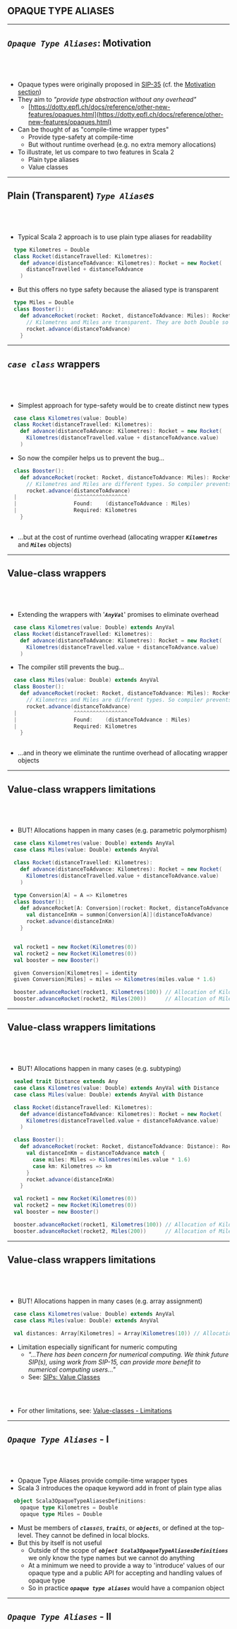 <!-- .slide: data-background-color="#781010" data-background-image="images/bg-reveal.ps.png" -->

[//]: # (The following is a hack to move the slide H2 section down)
## &#173;
## &#173;
## &#173;
## &#173;
## OPAQUE TYPE ALIASES

---

## ***`Opaque Type Aliases`***: Motivation
## &#173;

* Opaque types were originally proposed in [SIP-35](https://docs.scala-lang.org/sips/opaque-types.html) (cf. the [Motivation section](https://docs.scala-lang.org/sips/opaque-types.html#motivation))
* They aim to *"provide type abstraction without any overhead"*
    * [https://dotty.epfl.ch/docs/reference/other-new-features/opaques.html](https://dotty.epfl.ch/docs/reference/other-new-features/opaques.html)
* Can be thought of as "compile-time wrapper types"
    * Provide type-safety at compile-time
    * But without runtime overhead (e.g. no extra memory allocations)
* To illustrate, let us compare to two features in Scala 2
    * Plain type aliases
    * Value classes

---

## Plain (Transparent) ***`Type Alias`***&#173;*es*
## &#173;

* Typical Scala 2 approach is to use plain type aliases for readability

```scala
  type Kilometres = Double
  class Rocket(distanceTravelled: Kilometres):
    def advance(distanceToAdvance: Kilometres): Rocket = new Rocket(
      distanceTravelled + distanceToAdvance
    )
```

* But this offers no type safety because the aliased type is transparent

```scala
  type Miles = Double
  class Booster():
    def advanceRocket(rocket: Rocket, distanceToAdvance: Miles): Rocket = {
      // Kilometres and Miles are transparent. They are both Double so this bug is allowed
      rocket.advance(distanceToAdvance)
    }
```

---

## ***`case class`*** wrappers
## &#173;

* Simplest approach for type-safety would be to create distinct new types

```scala
  case class Kilometres(value: Double)
  class Rocket(distanceTravelled: Kilometres):
    def advance(distanceToAdvance: Kilometres): Rocket = new Rocket(
      Kilometres(distanceTravelled.value + distanceToAdvance.value)
    )
```

* So now the compiler helps us to prevent the bug...

```scala
  class Booster():
    def advanceRocket(rocket: Rocket, distanceToAdvance: Miles): Rocket = {
      // Kilometres and Miles are different types. So compiler prevents this bug
      rocket.advance(distanceToAdvance)
  |                  ^^^^^^^^^^^^^^^^^
  |                  Found:    (distanceToAdvance : Miles)
  |                  Required: Kilometres
    }
  
```

* ...but at the cost of runtime overhead (allocating wrapper ***`Kilometres`*** and ***`Miles`*** objects) 

---

## Value-class wrappers
## &#173;

* Extending the wrappers with '***`AnyVal`***' promises to eliminate overhead

```scala
  case class Kilometres(value: Double) extends AnyVal
  class Rocket(distanceTravelled: Kilometres):
    def advance(distanceToAdvance: Kilometres): Rocket = new Rocket(
      Kilometres(distanceTravelled.value + distanceToAdvance.value)
    )
```

* The compiler still prevents the bug...

```scala
  case class Miles(value: Double) extends AnyVal
  class Booster():
    def advanceRocket(rocket: Rocket, distanceToAdvance: Miles): Rocket = {
      // Kilometres and Miles are different types. So compiler prevents this bug
      rocket.advance(distanceToAdvance)
  |                  ^^^^^^^^^^^^^^^^^
  |                  Found:    (distanceToAdvance : Miles)
  |                  Required: Kilometres
    }
  
``` 
* ...and in theory we eliminate the runtime overhead of allocating wrapper objects


---

## Value-class wrappers limitations
## &#173;

* BUT! Allocations happen in many cases (e.g. parametric polymorphism)

```scala
  case class Kilometres(value: Double) extends AnyVal
  case class Miles(value: Double) extends AnyVal

  class Rocket(distanceTravelled: Kilometres):
    def advance(distanceToAdvance: Kilometres): Rocket = new Rocket(
      Kilometres(distanceTravelled.value + distanceToAdvance.value)
    )

  type Conversion[A] = A => Kilometres
  class Booster():
    def advanceRocket[A: Conversion](rocket: Rocket, distanceToAdvance: A): Rocket = {
      val distanceInKm = summon[Conversion[A]](distanceToAdvance)
      rocket.advance(distanceInKm)
    }
```
```scala

  val rocket1 = new Rocket(Kilometres(0))
  val rocket2 = new Rocket(Kilometres(0))
  val booster = new Booster()

  given Conversion[Kilometres] = identity
  given Conversion[Miles] = miles => Kilometres(miles.value * 1.6)

  booster.advanceRocket(rocket1, Kilometres(100)) // Allocation of Kilometres object
  booster.advanceRocket(rocket2, Miles(200))      // Allocation of Miles object
```

---

## Value-class wrappers limitations
## &#173;

* BUT! Allocations happen in many cases (e.g. subtyping)

```scala
  sealed trait Distance extends Any
  case class Kilometres(value: Double) extends AnyVal with Distance
  case class Miles(value: Double) extends AnyVal with Distance

  class Rocket(distanceTravelled: Kilometres):
    def advance(distanceToAdvance: Kilometres): Rocket = new Rocket(
      Kilometres(distanceTravelled.value + distanceToAdvance.value)
    )

  class Booster():
    def advanceRocket(rocket: Rocket, distanceToAdvance: Distance): Rocket = {
      val distanceInKm = distanceToAdvance match {
        case miles: Miles => Kilometres(miles.value * 1.6)
        case km: Kilometres => km
      }
      rocket.advance(distanceInKm)
    }
```
```scala
  val rocket1 = new Rocket(Kilometres(0))
  val rocket2 = new Rocket(Kilometres(0))
  val booster = new Booster()

  booster.advanceRocket(rocket1, Kilometres(100)) // Allocation of Kilometres object
  booster.advanceRocket(rocket2, Miles(200))      // Allocation of Miles object
```

---

## Value-class wrappers limitations
## &#173;

* BUT! Allocations happen in many cases (e.g. array assignment)

```scala
  case class Kilometres(value: Double) extends AnyVal
  case class Miles(value: Double) extends AnyVal

  val distances: Array[Kilometres] = Array(Kilometres(10)) // Allocation of Kilometres object
```

* Limitation especially significant for numeric computing
    * *"...There has been concern for numerical computing. We think future SIP(s), using work from SIP-15, can provide more benefit to numerical computing users..."*
    * See: [SIPs: Value Classes](https://docs.scala-lang.org/sips/value-classes.html)
### &#173;
* For other limitations, see: [Value-classes - Limitations](https://docs.scala-lang.org/overviews/core/value-classes.html#limitations)

---

## ***`Opaque Type Aliases`*** - I
## &#173;

* Opaque Type Aliases provide compile-time wrapper types
* Scala 3 introduces the opaque keyword add in front of plain type alias

```scala
  object Scala3OpaqueTypeAliasesDefinitions:
    opaque type Kilometres = Double
    opaque type Miles = Double
```

* Must be members of ***`class`***&#173;*es*, ***`trait`***&#173;*s*, or ***`object`***&#173;*s*, or defined at the top-level. They cannot be defined in local blocks.
* But this by itself is not useful
    * Outside of the scope of ***`object Scala3OpaqueTypeAliasesDefinitions`*** we only know the type names but we cannot do anything
    * At a minimum we need to provide a way to 'introduce' values of our opaque type and a public API for accepting and handling values of opaque type
    * So in practice ***`opaque type aliases`*** would have a companion object

---

## ***`Opaque Type Aliases`*** - II
## &#173;

* So we have opaque types and extension methods that define public API

```scala
object Scala3OpaqueTypeAliasesDefinitions:

  opaque type Kilometres = Double
  object Kilometres:
    def apply(d: Double): Kilometres = d

  opaque type Miles = Double
  object Miles:
    def apply(d: Double): Miles = d

  extension (a: Kilometres)
    @scala.annotation.targetName("plusKm")
    def + (b: Kilometres): Kilometres = a + b
    def toMiles: Miles = a / 1.6

  extension (a: Miles)
    @scala.annotation.targetName("plusMiles")
    def + (b: Miles): Miles = a + b
    def toKm: Kilometres = a * 1.6

```

---

## ***`Opaque Type Aliases`*** - III
## &#173;

* Outside of the scope where the opaque type alias is defined the knowledge of underlying representation is hidden
* So revisiting our ***`Rocket`*** and ***`Booster`*** example, we get type-safety...

```scala
  import Scala3OpaqueTypeAliasesDefinitions._

  class Rocket(distanceTravelled: Kilometres):
    def advance(distanceToAdvance: Kilometres): Rocket = new Rocket(
      distanceTravelled + distanceToAdvance
    )

  class Booster():
    def advanceRocket(rocket: Rocket, distanceToAdvance: Miles): Rocket = {
      // Kilometres and Miles are different types. So compiler prevents this bug
      rocket.advance(distanceToAdvance)
-- [E007] Type Mismatch Error: -------------------------------------------------
11 |      rocket.advance(distanceToAdvance)
   |                     ^^^^^^^^^^^^^^^^^
   |Found:    (distanceToAdvance : Scala3OpaqueTypeAliasesDefinitions.Miles)
   |Required: Scala3OpaqueTypeAliasesDefinitions.Kilometres
   |
   | longer explanation available when compiling with `-explain`
    }
```

---

## ***`Opaque Type Aliases`*** - IV
## &#173;

* ...but without allocation cost, even in context of parametric polymorphism

```scala
  import Scala3OpaqueTypeAliasesDefinitions.*

  class Rocket(distanceTravelled: Kilometres):
    def advance(distanceToAdvance: Kilometres): Rocket = new Rocket(
      distanceTravelled + distanceToAdvance
    )

  type Conversion[A] = A => Kilometres
  class Booster():
    def advanceRocket[A: Conversion](rocket: Rocket, distanceToAdvance: A): Rocket = {
      val distanceInKm = summon[Conversion[A]](distanceToAdvance)
      rocket.advance(distanceInKm)
    }

  val rocket1 = new Rocket(Kilometres(0))
  val rocket2 = new Rocket(Kilometres(0))
  val booster = new Booster()

  given Conversion[Kilometres] = identity
  given Conversion[Miles] = _.toKm

  booster.advanceRocket(rocket1, Kilometres(100)) // No allocation of Kilometres object
  booster.advanceRocket(rocket2, Miles(200))      // No allocation of Miles object
```

---

## ***`Opaque Type Aliases`*** - V
## &#173;

* ...and no allocation costs when assigning to arrays

```scala
  import Scala3OpaqueTypeAliasesDefinitions.*

  val distances: Array[Kilometres] = Array(Kilometres(10)) // No allocation of Kilometres object
```

* The wrapper type only exists at compile-time
* At runtime the opaque type is erased to its runtime representation
### &#173;
* NOTE: This means type tests (e.g. when type casing in a pattern match -- ***`case myType: MyType)`*** are done on the underlying representation, ***not*** the ***`opaque type alias`***
* So beware opaque type alias pattern matching!!

---

## ***`Opaque Type Aliases`*** - VI

* Buggy version with pattern matching though...

```scala
  import Scala3OpaqueTypeAliasesDefinitions.*

  class Rocket(distanceTravelled: Kilometres):
    def advance(distanceToAdvance: Kilometres): Rocket = new Rocket(
      distanceTravelled + distanceToAdvance
    )

  type Distance = Kilometres | Miles
  class Booster():
    // THIS GIVES A WARNING. THE 'Kilometres' CASE IS UNREACHABLE due to erasure.
    // SO WE HAVE A BUG. Any 'Kilometres' passed to this method will be multiplied by 1.6
    def advanceRocket(rocket: Rocket, distanceToAdvance: Distance): Rocket =
      val distanceInKm = distanceToAdvance match {
        case miles: Miles => miles.toKm
        case km: Kilometres => km
[warn] -- [E030] Match case Unreachable Warning: dottyslidescodesnippets/src/main/scala/org/lunatech/dotty/opaquetypes/Units.scala:16:13
[warn] 16   |        case km: Kilometres => km
[warn]      |             ^^^^^^^^^^^^^^
[warn]      |             Unreachable case
[warn] one warning found
      }
      rocket.advance(distanceInKm)
```
```scala
  val rocket1 = new Rocket(Kilometres(0))
  val rocket2 = new Rocket(Kilometres(0))
  val booster = new Booster()

  booster.advanceRocket(rocket1, Kilometres(100)) // BUG! Will actually advance by 160km
  booster.advanceRocket(rocket2, Miles(200))
```

---
<!-- .slide: data-background-color="#94aabb" data-background-image="images/bg-reveal.ps.png" -->

## OPTIONAL EXERCISE
## Using ***`Opaque Type Aliases`***
## &#173;

* In this exercise, we will explore the mechanism for creating Opaque Type aliases
    * Make sure you're positioned at exercise *"opaque type aliases"*
    * Follow the exercise instructions provided in the README.md file in the code folder
